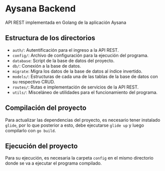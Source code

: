 # Aysana Backend
API REST implementada en Golang de la aplicación Aysana

## Estructura de los directorios
- `auth/`: Autentificación para el ingreso a la API REST.
- `config/`: Archivo de configuración para la ejecución del programa.
- `database`: Script de la base de datos del proyecto.
- `db/`: Conexión a la base de datos.
- `migrate`: Migra los datos de la base de datos al índice invertido.
- `models/`: Estructuras de cada una de las tablas de la base de datos con su respectivo CRUD.
- `routes/`: Rutas e implementación de servicios de la API REST.
- `utils/`: Misceláneo []() de utilidades para el funcionamiento del programa.

## Compilación del proyecto
Para actualizar las dependencias del proyecto, es necesario tener instalado `glide`, por lo que posterior a esto, debe ejecutarse `glide up` y luego compilarlo con `go build`.

## Ejecución del proyecto
Para su ejecución, es necesaria la carpeta `config` en el mismo directorio donde se va a ejecutar el programa compilado.